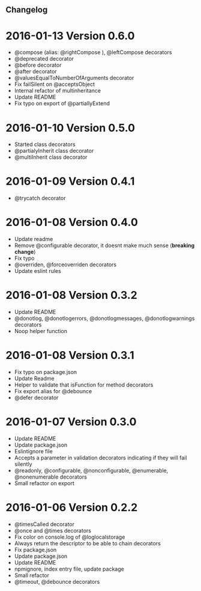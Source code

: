 ## <a name="Changelog"></a>Changelog

2016-01-13 Version 0.6.0
==========

  * @compose (alias: @rightCompose ), @leftCompose decorators
  * @deprecated decorator
  * @before decorator
  * @after decorator
  * @valuesEqualToNumberOfArguments decorator
  * Fix failSilent on @acceptsObject
  * Internal refactor of multinheritance
  * Update README
  * Fix typo on export of @partiallyExtend

2016-01-10 Version 0.5.0
==========

  * Started class decorators
  * @partialyInherit class decorator
  * @multiInherit class decorator


2016-01-09 Version 0.4.1
==========

  * @trycatch decorator

2016-01-08 Version 0.4.0
==========

  * Update readme
  * Remove @configurable decorator, it doesnt make much sense (**breaking change**)
  * Fix typo
  * @overriden, @forceoverriden decorators
  * Update eslint rules


2016-01-08 Version 0.3.2
==========

  * Update README
  * @donotlog, @donotlogerrors, @donotlogmessages, @donotlogwarnings decorators
  * Noop helper function


2016-01-08 Version 0.3.1
==========

  * Fix typo on package.json
  * Update Readme
  * Helper to validate that isFunction for method decorators
  * Fix export alias for @debounce
  * @defer decorator


2016-01-07 Version 0.3.0
==========

  * Update README
  * Update package.json
  * Eslintignore file
  * Accepts a parameter in validation decorators indicating if they will fail silently
  * @readonly, @configurable, @nonconfigurable, @enumerable, @nonenumerable decorators
  * Small refactor on export


2016-01-06 Version 0.2.2
==========

  * @timesCalled decorator
  * @once and @times decorators
  * Fix color on console.log of @loglocalstorage
  * Always return the descriptor to be able to chain decorators
  * Fix package.json
  * Update package.json
  * Update README
  * npmignore, index entry file, update package
  * Small refactor
  * @timeout, @debounce decorators
